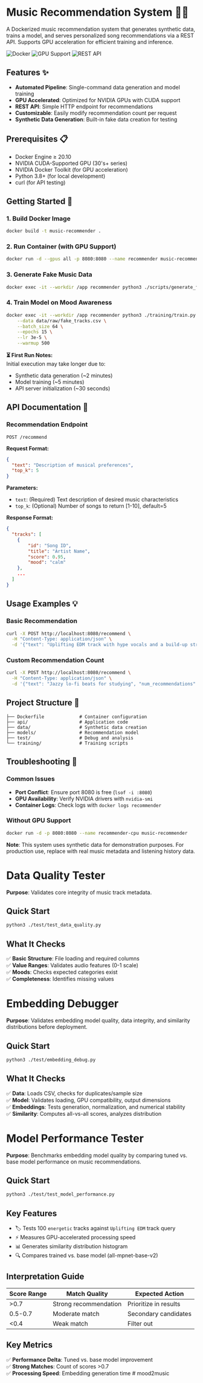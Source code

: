 # Music Recommendation System 🎵🤖

A Dockerized music recommendation system that generates synthetic data, trains a model, and serves personalized song recommendations via a REST API. Supports GPU acceleration for efficient training and inference.

![Docker](https://img.shields.io/badge/Docker-✔️-success) ![GPU Support](https://img.shields.io/badge/NVIDIA_GPU-✔️-76B900) ![REST API](https://img.shields.io/badge/REST_API-✔️-blue)

## Features ✨

- **Automated Pipeline**: Single-command data generation and model training
- **GPU Accelerated**: Optimized for NVIDIA GPUs with CUDA support
- **REST API**: Simple HTTP endpoint for recommendations
- **Customizable**: Easily modify recommendation count per request
- **Synthetic Data Generation**: Built-in fake data creation for testing

## Prerequisites 📋

- Docker Engine ≥ 20.10
- NVIDIA CUDA-Supported GPU (30's+ series)
- NVIDIA Docker Toolkit (for GPU acceleration)
- Python 3.8+ (for local development)
- curl (for API testing)

## Getting Started 🚀

### 1. Build Docker Image
```bash
docker build -t music-recommender .
```

### 2. Run Container (with GPU Support)
```bash
docker run -d --gpus all -p 8080:8080 --name recommender music-recommender
```

### 3. Generate Fake Music Data
```bash
docker exec -it --workdir /app recommender python3 ./scripts/generate_fake_spotify.py
```

### 4. Train Model on Mood Awareness
```bash
docker exec -it --workdir /app recommender python3 ./training/train.py \
    --data data/raw/fake_tracks.csv \
    --batch_size 64 \
    --epochs 15 \
    --lr 3e-5 \
    --warmup 500
```

**⏳ First Run Notes:**  
Initial execution may take longer due to:  
- Synthetic data generation (~2 minutes)  
- Model training (~5 minutes)  
- API server initialization (~30 seconds)

## API Documentation 📖

### Recommendation Endpoint
`POST /recommend`

**Request Format:**
```json
{
  "text": "Description of musical preferences",
  "top_k": 5
}
```

**Parameters:**
- `text`: (Required) Text description of desired music characteristics
- `top_k`: (Optional) Number of songs to return [1-10], default=5

**Response Format:**
```json
{
  "tracks": [
    {
        "id": "Song ID",
        "title": "Artist Name",
        "score": 0.95,
        "mood": "calm"
    },
    ...
  ]
}
```

## Usage Examples 💡

### Basic Recommendation
```bash
curl -X POST http://localhost:8080/recommend \
  -H "Content-Type: application/json" \
  -d '{"text": "Uplifting EDM track with hype vocals and a build-up structure"}'
```

### Custom Recommendation Count
```bash
curl -X POST http://localhost:8080/recommend \
  -H "Content-Type: application/json" \
  -d '{"text": "Jazzy lo-fi beats for studying", "num_recommendations": 3}'
```

## Project Structure 📂
```
├── Dockerfile             # Container configuration
├── api/                   # Application code
├── data/                  # Synthetic data creation
├── models/                # Recommendation model
├── test/                  # Debug and analysis
└── training/              # Training scripts
```

## Troubleshooting 🔧

### Common Issues
- **Port Conflict**: Ensure port 8080 is free (`lsof -i :8080`)
- **GPU Availability**: Verify NVIDIA drivers with `nvidia-smi`
- **Container Logs**: Check logs with `docker logs recommender`

### Without GPU Support
```bash
docker run -d -p 8080:8080 --name recommender-cpu music-recommender
```

**Note**: This system uses synthetic data for demonstration purposes. For production use, replace with real music metadata and listening history data.

# Data Quality Tester
**Purpose**: Validates core integrity of music track metadata.

## Quick Start
```bash
python3 ./test/test_data_quality.py
```

## What It Checks
✅ **Basic Structure**: File loading and required columns  
✅ **Value Ranges**: Validates audio features (0-1 scale)  
✅ **Moods**: Checks expected categories exist  
✅ **Completeness**: Identifies missing values  

# Embedding Debugger  

**Purpose**: Validates embedding model quality, data integrity, and similarity distributions before deployment.  

## Quick Start  
```bash  
python3 ./test/embedding_debug.py  
```  

## What It Checks  
✅ **Data**: Loads CSV, checks for duplicates/sample size  
✅ **Model**: Validates loading, GPU compatibility, output dimensions  
✅ **Embeddings**: Tests generation, normalization, and numerical stability  
✅ **Similarity**: Computes all-vs-all scores, analyzes distribution 

# Model Performance Tester

**Purpose**: Benchmarks embedding model quality by comparing tuned vs. base model performance on music recommendations.

## Quick Start
```bash
python3 ./test/test_model_performance.py
```

## Key Features
- 🏷️ Tests 100 `energetic` tracks against `Uplifting EDM` track query 
- ⚡ Measures GPU-accelerated processing speed
- 📊 Generates similarity distribution histogram
- 🔍 Compares trained vs. base model (all-mpnet-base-v2)

## Interpretation Guide
| Score Range  | Match Quality          | Expected Action        |
|--------------|------------------------|------------------------|
| >0.7         | Strong recommendation  | Prioritize in results  |
| 0.5-0.7      | Moderate match         | Secondary candidates   |
| <0.4         | Weak match             | Filter out             |

## Key Metrics
✅ **Performance Delta**: Tuned vs. base model improvement  
✅ **Strong Matches**: Count of scores >0.7  
✅ **Processing Speed**: Embedding generation time  # mood2music

